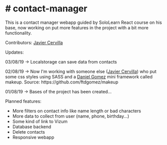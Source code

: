 <h1># contact-manager</h1>

<p>This is a contact manager webapp guided by SoloLearn React course on his base, now working on put more features in the project with a bit more functionality.</p>
<p>Contributors: <a href=https://github.com/JavierCervilla>Javier Cervilla</a></p>

Updates:
<p>03/08/19 -> Localstorage can save data from contacts</p>
<p>02/08/19 -> Now I'm working with someone else (<a href=https://github.com/JavierCervilla>Javier Cervilla</a>) who put some css styles using SASS and a <a href=https://github.com/ftdgomez>Daniel Gomez</a> mini framework called makeup. Source: https://github.com/ftdgomez/makeup</p>
<p>01/08/19 -> Bases of the project has been created...</p>

Planned features:
<ul><li>More filters on contact info like name length or bad characters</li>
  <li>More data to collect from user (name, phone, birthday...)</li>
  <li>Some kind of link to Vizum</li>
  <li>Database backend</li>
  <li>Delete contacts</li>
  <li>Responsive webapp</li></ul>

